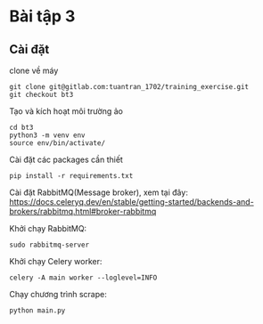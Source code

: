 
# Bài tập 3

## Cài đặt

clone về máy 

    git clone git@gitlab.com:tuantran_1702/training_exercise.git
    git checkout bt3

Tạo và kích hoạt môi trường ảo

    cd bt3
    python3 -m venv env
    source env/bin/activate/


Cài đặt các packages cần thiết

    pip install -r requirements.txt


Cài đặt RabbitMQ(Message broker), xem tại đây: https://docs.celeryq.dev/en/stable/getting-started/backends-and-brokers/rabbitmq.html#broker-rabbitmq

Khởi chạy RabbitMQ:

    sudo rabbitmq-server

Khởi chạy Celery worker:

    celery -A main worker --loglevel=INFO

Chạy chương trình scrape:

    python main.py
